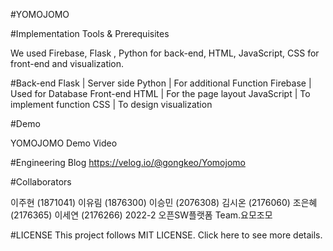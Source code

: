 #YOMOJOMO 

#Implementation Tools & Prerequisites

We used Firebase, Flask , Python for back-end, HTML, JavaScript, CSS for front-end and visualization.

#Back-end
Flask | Server side
Python |  For additional Function
Firebase | Used for Database
Front-end
HTML | For the page layout
JavaScript | To implement function
CSS | To design visualization

#Demo

YOMOJOMO Demo Video

#Engineering Blog
https://velog.io/@gongkeo/Yomojomo


#Collaborators

이주현 (1871041)
이유림 (1876300)
이승민 (2076308)
김시온 (2176060)
조은혜 (2176365)
이세연 (2176266)
2022-2 오픈SW플랫폼 Team.요모조모

#LICENSE
This project follows MIT LICENSE. Click here to see more details.
